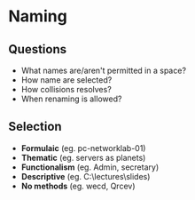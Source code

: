 # Naming
## Questions
- What names are/aren't permitted in a space?
- How name are selected?
- How collisions resolves?
- When renaming is allowed?

## Selection
- __Formulaic__ (eg. pc-networklab-01)
- __Thematic__ (eg. servers as planets)
- __Functionalism__ (eg. Admin, secretary)
- __Descriptive__ (eg. C:\lectures\slides)
- __No methods__ (eg. wecd, Qrcev)
